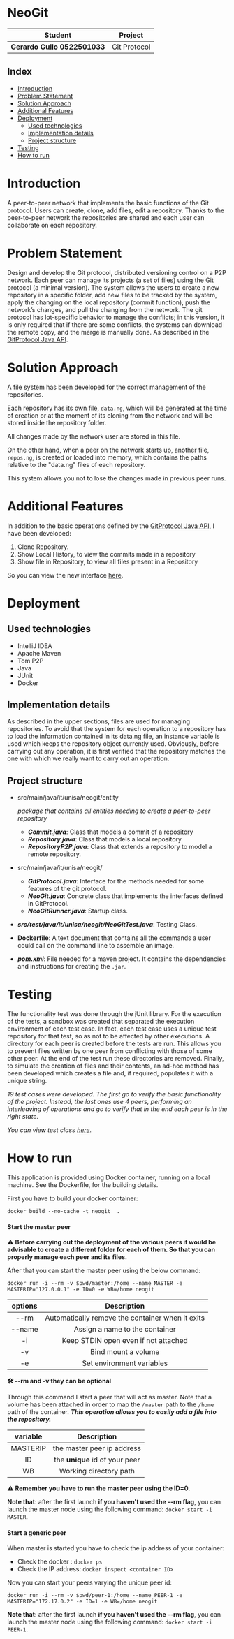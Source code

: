 # NeoGit 

|Student|Project|
|:---:|:---:|
|**Gerardo Gullo 0522501033** | Git Protocol|

## Index
<!--ts-->
* [Introduction](#Introduction)
* [Problem Statement](#Problem-Statement)
* [Solution Approach](#Solution-Approach)
* [Additional Features](#Additional-Features)
* [Deployment](#Deployment)
  * [Used technologies](#Used-technologies)
  * [Implementation details](#Implementation-details)
  * [Project structure](#Project-structure)
* [Testing](#Testing)
* [How to run](#How-to-run)

<!--te-->

Introduction
============
A peer-to-peer network that implements the basic functions of the Git protocol. Users can create, clone, add files, edit a repository.
Thanks to the peer-to-peer network the repositories are shared and each user can collaborate on each repository.

Problem Statement
================
Design and develop the Git protocol, distributed versioning control on a P2P network.
Each peer can manage its projects (a set of files) using the Git protocol (a minimal version). 
The system allows the users to create a new repository in a specific folder, add new files to be tracked by the system, 
apply the changing on the local repository (commit function), push the network’s changes, and pull the changing from the network.
The git protocol has lot-specific behavior to manage the conflicts; in this version, it is only required that if there are some conflicts,
the systems can download the remote copy, and the merge is manually done. 
As described in the [GitProtocol Java API](https://github.com/spagnuolocarmine/distributedsystems-unisa/blob/master/homework/GitProtocol.java).

Solution Approach
=================
A file system has been developed for the correct management of the repositories.

Each repository has its own file, `data.ng`, which will be generated at the time of creation or at the moment of its cloning from the network and will be stored inside the
repository folder.

All changes made by the network user are stored in this file.

On the other hand, when a peer on the network starts up, another file, `repos.ng`, is created or loaded into memory, which contains the paths relative to the "data.ng" files of each repository.

This system allows you not to lose the changes made in previous peer runs.

Additional Features
=============
In addition to the basic operations defined by the [GitProtocol Java API](https://github.com/spagnuolocarmine/distributedsystems-unisa/blob/master/homework/GitProtocol.java), I have been developed:

1. Clone Repository.
2. Show Local History, to view the commits made in a repository
3. Show file in Repository, to view all files present in a Repository

So you can view the new interface [here](./src/main/java/it/unisa/neogit/GitProtocol.java).

Deployment
========

Used technologies
-----------

- IntelliJ IDEA
- Apache Maven
- Tom P2P
- Java
- JUnit
- Docker

Implementation details
--------------------
As described in the upper sections, files are used for managing repositories. To avoid that the system for each operation to a repository has to load the information contained in its data.ng file, an instance variable is used which keeps the repository object currently used. Obviously, before carrying out any operation, it is first verified that the repository matches the one with which we really want to carry out an operation.

Project structure
---------------

- src/main/java/it/unisa/neogit/entity
  
  *package that contains all entities needing to create a peer-to-peer repository*

  - _**Commit.java**_: Class that models a commit of a repository
  - _**Repository.java**_: Class that models a local repository
  - _**RepositoryP2P.java**_: Class that extends a repository to model a remote repository.
- src/main/java/it/unisa/neogit/
  - _**GitProtocol.java**_: Interface for the methods needed for some features of the git protocol.
  - _**NeoGit.java**_: Concrete class that implements the interfaces defined in GitProtocol.
  - _**NeoGitRunner.java**_: Startup class.
- _**src/test/java/it/unisa/neogit/NeoGitTest.java**_: Testing Class.

- **Dockerfile**: A text document that contains all the commands a user could call on the command line to assemble an image.
- _**pom.xml**_: File needed for a maven project. It contains the dependencies and instructions for creating the `.jar`.

Testing
======
The functionality test was done through the jUnit library. For the execution of the tests, a sandbox was created that separated the execution environment of each test case.
In fact, each test case uses a unique test repository for that test, so as not to be affected by other executions. A directory for each peer is created before the tests are run. This allows you to prevent files written by one peer from conflicting with those of some other peer. At the end of the test run these directories are removed.
Finally, to simulate the creation of files and their contents, an ad-hoc method has been developed which creates a file and, if required, populates it with a unique string.

*19 test cases were developed. 
The first go to verify the basic functionality of the project. Instead, the last ones use 4 peers, performing an interleaving of operations and go to verify that in the end each peer is in the right state.*

*You can view test class [here](./src/test/java/it/unisa/neogit/NeoGitTest.java).*


How to run
======

This application is provided using Docker container, running on a local machine. See the Dockerfile, for the building details.

First you have to build your docker container:

```docker build --no-cache -t neogit  .```

#### Start the master peer

**⚠️  Before carrying out the deployment of the various peers it would be advisable to create a different folder for each of them. So that you can properly manage each peer and its files.**

After that you can start the master peer using the below command:

```docker run -i --rm -v $pwd/master:/home --name MASTER -e MASTERIP="127.0.0.1" -e ID=0 -e WB=/home neogit```

|options|Description|
|:---:|:---:|
|--rm|Automatically remove the container when it exits
|--name|Assign a name to the container
|-i|Keep STDIN open even if not attached
|-v|Bind mount a volume
|-e|Set environment variables

**🛠️ --rm and -v they can be optional**

Through this command I start a peer that will act as master. Note that a volume has been attached in order to map the `/master` path to the `/home` path of the container.
_**This operation allows you to easily add a file into the repository.**_

|variable|Description|
|:---:|:---:|
|MASTERIP|the master peer ip address
|ID|the **unique** id of your peer
|WB|Working directory path


**⚠️ Remember you have to run the master peer using the ID=0.**

**Note that**: after the first launch **if you haven't used the --rm flag**, you can launch the master node using the following command:
```docker start -i MASTER```.

#### Start a generic peer

When master is started you have to check the ip address of your container:

- Check the docker <container ID>: ```docker ps```
- Check the IP address: ```docker inspect <container ID>```

Now you can start your peers varying the unique peer id:

```docker run -i --rm -v $pwd/peer-1:/home --name PEER-1 -e MASTERIP="172.17.0.2" -e ID=1 -e WB=/home neogit```

**Note that**: after the first launch **if you haven't used the --rm flag**, you can launch the master node using the following command:
```docker start -i PEER-1```.